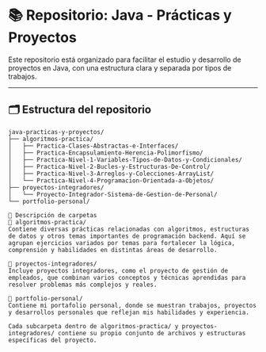 # 📚 Repositorio: Java - Prácticas y Proyectos

Este repositorio está organizado para facilitar el estudio y desarrollo de proyectos en Java, con una estructura clara y separada por tipos de trabajos.

---

## 🗂️ Estructura del repositorio

```plaintext
java-practicas-y-proyectos/
├── algoritmos-practica/
│   ├── Practica-Clases-Abstractas-e-Interfaces/
│   ├── Practica-Encapsulamiento-Herencia-Polimorfismo/
│   ├── Practica-Nivel-1-Variables-Tipos-de-Datos-y-Condicionales/
│   ├── Practica-Nivel-2-Bucles-y-Estructuras-De-Control/
│   ├── Practica-Nivel-3-Arreglos-y-Colecciones-ArrayList/
│   └── Practica-Nivel-4-Programacion-Orientada-a-Objetos/
├── proyectos-integradores/
│   └── Proyecto-Integrador-Sistema-de-Gestion-de-Personal/
└── portfolio-personal/

📌 Descripción de carpetas
🧮 algoritmos-practica/
Contiene diversas prácticas relacionadas con algoritmos, estructuras de datos y otros temas importantes de programación backend. Aquí se agrupan ejercicios variados por temas para fortalecer la lógica, comprensión y habilidades en distintas áreas de desarrollo.

🚀 proyectos-integradores/
Incluye proyectos integradores, como el proyecto de gestión de empleados, que combinan varios conceptos y técnicas aprendidas para resolver problemas más complejos y reales.

🎨 portfolio-personal/
Contiene mi portafolio personal, donde se muestran trabajos, proyectos y desarrollos personales que reflejan mis habilidades y experiencia.

Cada subcarpeta dentro de algoritmos-practica/ y proyectos-integradores/ contiene su propio conjunto de archivos y estructuras específicas del proyecto.